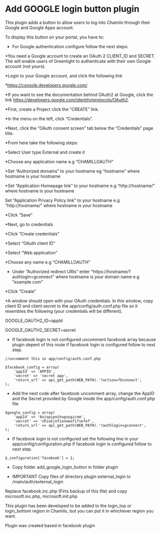 Add GOOGLE login button plugin
===

This plugin adds a button to allow users to log into Chamilo through their Google and Google Apps account.

To display this button on your portal, you have to:
 
* For Google authentication configure follow the next steps:

*You need a Google account to create an OAuth 2 CLIENT_ID and SECRET. The will enable users of Greenlight to authenticate with their own Google account (not yours).

*Login to your Google account, and click the following link

*https://console.developers.google.com/

*If you want to see the documentation behind OAuth2 at Google, click the link https://developers.google.com/identity/protocols/OAuth2.

*First, create a Project click the “CREATE” link.

*In the menu on the left, click “Credentials”.

*Next, click the “OAuth consent screen” tab below the “Credentials” page title.

*From here take the following steps:

*Select User type External and create it

*Choose any application name e.g “CHAMILLOAUTH”

*Set “Authorized domains” to your hostname eg “hostname” where hostname is your hostname

*Set “Application Homepage link” to your hostname e.g “http://hostname/” where hostname is your hostname

 Set “Application Privacy Policy link” to your hostname e.g “http://hostname/” where hostname is your hostname

*Click “Save”

*Next, go to credentials

*Click “Create credentials”

*Select “OAuth client ID”

*Select “Web application”

*Choose any name e.g “CHAMILLOAUTH”

* Under “Authorized redirect URIs” enter “https://hostname/?authlogin=gconnect” where hostname is your domain name e.g "example.com"

*Click “Create”

*A window should open with your OAuth credentials. In this window, copy client ID and client secret to the app/config/auth.conf.php file so it resembles the following (your credentials will be different).

GOOGLE_OAUTH2_ID=appId

GOOGLE_OAUTH2_SECRET=secret


* If facebook login is not configured uncomment facebook array because plugin depent of this route if facebook login is configured follow to next step.
```
//uncomment this in app/config/auth.conf.php

$facebook_config = array(
    'appId' => 'APPID',
    'secret' => 'secret app',
    'return_url' => api_get_path(WEB_PATH).'?action=fbconnect',
);

```

* Add the next code after facebook uncomment array, change the AppID and the Secret provided by Google inside the app/config/auth.conf.php file
```
$google_config = array(
    'appId' => '6ojopjpoihuguygicom',
    'secret' => 'nhioejnfionewofifsefef',
    'return_url' => api_get_path(WEB_PATH).'?authlogin=gconnect',
);
```

* If facebook login is not configured set the following line in your app/config/configuration.php if facebook login is configured follow to next step.
```
$_configuration['facebook'] = 1;
```

* Copy folder add_google_login_button in folder plugin 

* IMPORTANT Copy files of directory plugin external_login  to  /main/auth/external_login 

Replace facebook.inc.php (Firts backup of this file) and copy microsoft.inc.php, microsoft.init.php

This plugin has been developed to be added to the login_top or login_bottom region in Chamilo, but you can put it in whichever region you want.

Plugin was created based in facebook plugin